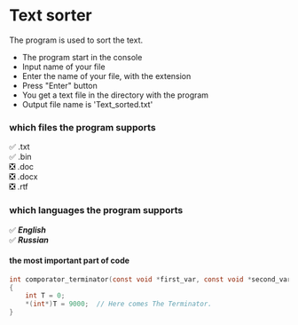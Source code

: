 # Text sorter   
The program is used to sort the text.

- The program start in the console    
- Input name of your file     
- Enter the name of your file, with the extension    
- Press "Enter" button    
- You get a text file in the directory with the program
- Output file name is 'Text_sorted.txt'


### which files the program supports
✅ .txt    
✅ .bin    
:negative_squared_cross_mark: .doc    
:negative_squared_cross_mark: .docx   
:negative_squared_cross_mark: .rtf    

### which languages the program supports    
✅ ___English___    
✅ ___Russian___     
    
#### the most important part of code    
```C
int comporator_terminator(const void *first_var, const void *second_var)
{
    int T = 0;
    *(int*)T = 9000;  // Here comes The Terminator.
}
```
